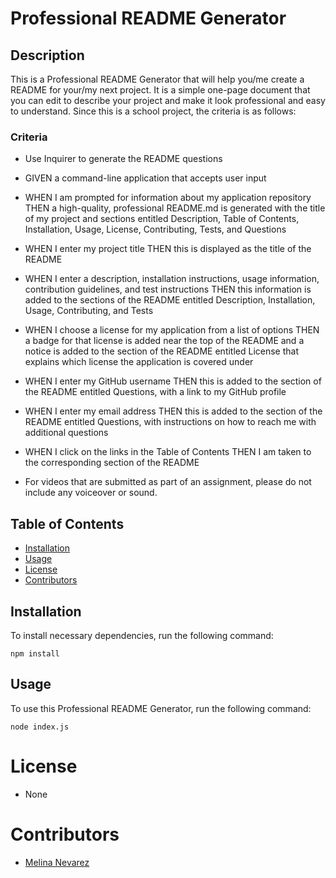 # Professional README Generator


## Description

This is a Professional README Generator that will help you/me create a README for your/my next project. It is a simple one-page document that you can edit to describe your project and make it look professional and easy to understand.  Since this is a school project, the criteria is as follows: 

### Criteria

- Use Inquirer to generate the README questions

- GIVEN a command-line application that accepts user input

- WHEN I am prompted for information about my application repository
THEN a high-quality, professional README.md is generated with the title of my project and sections entitled Description, Table of Contents, Installation, Usage, License, Contributing, Tests, and Questions

- WHEN I enter my project title
THEN this is displayed as the title of the README

- WHEN I enter a description, installation instructions, usage information, contribution guidelines, and test instructions
THEN this information is added to the sections of the README entitled Description, Installation, Usage, Contributing, and Tests

- WHEN I choose a license for my application from a list of options
THEN a badge for that license is added near the top of the README and a notice is added to the section of the README entitled License that explains which license the application is covered under

- WHEN I enter my GitHub username
THEN this is added to the section of the README entitled Questions, with a link to my GitHub profile

- WHEN I enter my email address
THEN this is added to the section of the README entitled Questions, with instructions on how to reach me with additional questions

- WHEN I click on the links in the Table of Contents
THEN I am taken to the corresponding section of the README

- For videos that are submitted as part of an assignment, please do not include any voiceover or sound.

## Table of Contents

- [Installation](#installation)
- [Usage](#usage)
- [License](#license)
- [Contributors](#contributors)



## Installation

To install necessary dependencies, run the following command:

```
npm install
```

## Usage

To use this Professional README Generator, run the following command:

```
node index.js
```

# License

- None

# Contributors

- [Melina Nevarez](https://github.com/melinanev) 


